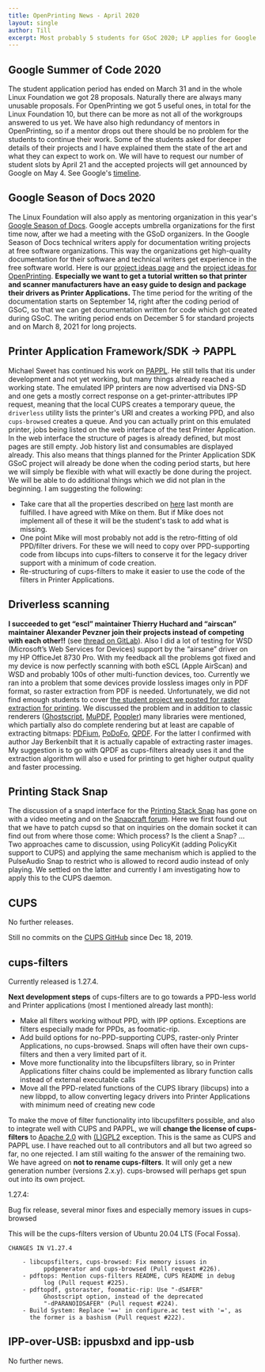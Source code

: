 ```yaml
---
title: OpenPrinting News - April 2020
layout: single
author: Till
excerpt: Most probably 5 students for GSoC 2020; LP applies for Google Season of Docs 2020; Progress of PAPPL, Driverless, and CUPS Snap, cups-filters 1.27.4
---
```


## Google Summer of Code 2020
The student application period has ended on March 31 and in the whole Linux Foundation we got 28 proposals. Naturally there are always many unusable proposals. For OpenPrinting we got 5 useful ones, in total for the Linux Foundation 10, but there can be more as not all of the workgroups answered to us yet.
We have also high redundancy of mentors in OpenPrinting, so if a mentor drops out there should be no problem for the students to continue their work.
Some of the students asked for deeper details of their projects and I have explained them the state of the art and what they can expect to work on.
We will have to request our number of student slots by April 21 and the accepted projects will get announced by Google on May 4. See Google's [timeline](https://developers.google.com/open-source/gsoc/timeline).

## Google Season of Docs 2020
The Linux Foundation will also apply as mentoring organization in this year's [Google Season of Docs](https://developers.google.com/season-of-docs/). Google accepts umbrella organizations for the first time now, after we had a meeting with the GSoD organizers.
In the Google Season of Docs technical writers apply for documentation writing projects at free software organizations. This way the organizations get high-quality documentation for their software and technical writers get experience in the free software world.
Here is our [project ideas page](https://wiki.linuxfoundation.org/gsoc/google-season-of-docs-2020) and the [project ideas for OpenPrinting](https://wiki.linuxfoundation.org/gsoc/google-season-of-docs-2020-openprinting-projects).
**Especially we want to get a tutorial written so that printer and scanner manufacturers have an easy guide to design and package their drivers as Printer Applications.**
The time period for the writing of the documentation starts on September 14, right after the coding period of GSoC, so that we can get documentation written for code which got created during GSoC. The writing period ends on December 5 for standard projects and on March 8, 2021 for long projects.

## Printer Application Framework/SDK -> PAPPL
Michael Sweet has continued his work on [PAPPL](https://github.com/michaelrsweet/pappl/). He still tells that itis under development and not yet working, but many things already reached a working state. The emulated IPP printers are now advertised via DNS-SD and one gets a mostly correct response on a get-printer-attributes IPP request, meaning that the local CUPS creates a temporary queue, the `driverless` utility lists the printer's URI and creates a working PPD, and also `cups-browsed` creates a queue. And you can actually print on this emulated printer, jobs being listed on the web interface of the test Printer Application.
In the web interface the structure of pages is already defined, but most pages are still empty. Job history list and consumables are displayed already.
This also means that things planned for the Printer Application SDK GSoC project will already be done when the coding period starts, but here we will simply be flexible with what will exactly be done during the project. We will be able to do additional things which we did not plan in the beginning.
I am suggesting the following:
- Take care that all the properties described on [here](https://openprinting.github.io/OpenPrinting-News-March-2020/#printer-application-frameworksdk---pappl) last month are fulfilled. I have agreed with Mike on them. But if Mike does not implement all of these it will be the student's task to add what is missing.
- One point Mike will most probably not add is the retro-fitting of old PPD/filter drivers. For these we will need to copy over PPD-supporting code from libcups into cups-filters to conserve it for the legacy driver support with a minimum of code creation.
- Re-structuring of cups-filters to make it easier to use the code of the filters in Printer Applications.

## Driverless scanning
**I succeeded to get “escl” maintainer Thierry Huchard and “airscan” maintainer Alexander Pevzner join their projects instead of competing with each other!!** (see [thread on GitLab](https://gitlab.com/sane-project/backends/issues/202)).
Also I did a lot of testing for WSD (Microsoft’s Web Services for Devices) support by the “airsane” driver on my HP OfficeJet 8730 Pro. With my feedback all the problems got fixed and my device is now perfectly scanning with both eSCL (Apple AirScan) and WSD and probably 100s of other multi-function devices, too.
Currently we ran into a problem that some devices provide lossless images only in PDF format, so raster extraction from PDF is needed. Unfortunately, we did not find emough students to cover [the student project we posted for raster extraction for printing](https://wiki.linuxfoundation.org/gsoc/google-summer-code-2020-openprinting-projects#extract_raster_data_from_pdfs_for_direct_printing). We discussed the problem and in addition to classic renderers ([Ghostscript](http://www.ghostscript.com/), [MuPDF](https://mupdf.com/), [Poppler](https://poppler.freedesktop.org/)) many libraries were mentioned, which partially also do complete rendering but at least are capable of extracting bitmaps: [PDFium](https://opensource.google/projects/pdfium), [PoDoFo](http://podofo.sourceforge.net/), [QPDF](http://qpdf.sourceforge.net/). For the latter I confirmed with author Jay Berkenbilt that it is actually capable of extracting raster images. My suggestion is to go with QPDF as cups-filters already uses it and the extraction algorithm will also e used for printing to get higher output quality and faster processing.

## Printing Stack Snap
The discussion of a snapd interface for the [Printing Stack Snap](https://github.com/OpenPrinting/printing-stack-snap) has gone on with a video meeting and on the [Snapcraft forum](https://forum.snapcraft.io/t/interface-request-cups-control-on-cups-snap-and-including-d-bus/).
Here we first found out that we have to patch cupsd so that on inquiries on the domain socket it can find out from where those come: Which process? Is the client a Snap? ...
Two approaches came to discussion, using PolicyKit (adding PolicyKit support to CUPS) and applying the same mechanism which is applied to the PulseAudio Snap to restrict who is allowed to record audio instead of only playing. We settled on the latter and currently I am investigating how to apply this to the CUPS daemon.

## CUPS
No further releases.

Still no commits on the [CUPS GitHub](https://github.com/apple/cups) since Dec 18, 2019.

## cups-filters
Currently released is 1.27.4.

**Next development steps** of cups-filters are to go towards a PPD-less world and Printer applications (most I mentioned already last month):
- Make all filters working without PPD, with IPP options. Exceptions are filters especially made for PPDs, as foomatic-rip.
- Add build options for no-PPD-supporting CUPS, raster-only Printer Applications, no cups-browsed. Snaps will often have their own cups-filters and then a very limited part of it.
- Move more functionality into the libcupsfilters library, so in Printer Applications filter chains could be implemented as library function calls instead of external executable calls
- Move all the PPD-related functions of the CUPS library (libcups) into a new libppd, to allow converting legacy drivers into Printer Applications with minimum need of creating new code

To make the move of filter functionality into libcupsfilters possible, and also to integrate well with CUPS and PAPPL, we will **change the license of cups-filters** to [Apache 2.0](https://github.com/apple/cups/blob/master/LICENSE) with [(L)GPL2](https://github.com/apple/cups/blob/master/NOTICE) exception. This is the same as CUPS and PAPPL use.
I have reached out to all contributors and all but two agreed so far, no one rejected. I am still waiting fo the answer of the remaining two.
We have agreed on **not to rename cups-filters**. It will only get a new generation number (versions 2.x.y). cups-browsed will perhaps get spun out into its own project.

1.27.4:

Bug fix release, several minor fixes and especially memory issues in cups-browsed

This will be the cups-filters version of Ubuntu 20.04 LTS (Focal Fossa).

```
CHANGES IN V1.27.4

	- libcupsfilters, cups-browsed: Fix memory issues in
          ppdgenerator and cups-browsed (Pull request #226).
	- pdftops: Mention cups-filters README, CUPS README in debug
          log (Pull request #225).
	- pdftopdf, gstoraster, foomatic-rip: Use "-dSAFER"
          Ghostscript option, instead of the deprecated
          "-dPARANOIDSAFER" (Pull request #224).
	- Build System: Replace '==' in configure.ac test with '=', as
	  the former is a bashism (Pull request #222).
```


## IPP-over-USB: ippusbxd and ipp-usb

No further news.
